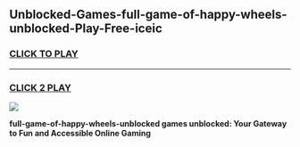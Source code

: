 
## Unblocked-Games-full-game-of-happy-wheels-unblocked-Play-Free-iceic
<h3>
<a href="https://premium76.site?title=full-game-of-happy-wheels-unblocked&ref=18A1">CLICK TO PLAY</a></h3>
<hr>

<h3>
<a href="https://premium76.site?title=full-game-of-happy-wheels-unblocked&ref=18A1">CLICK 2 PLAY</a>
  
</h3>

<a href="https://premium76.site?title=full-game-of-happy-wheels-unblocked&ref=18A1"><img src="https://clearcache.store/games.png"></a>


**full-game-of-happy-wheels-unblocked games unblocked: Your Gateway to Fun and Accessible Online Gaming**
